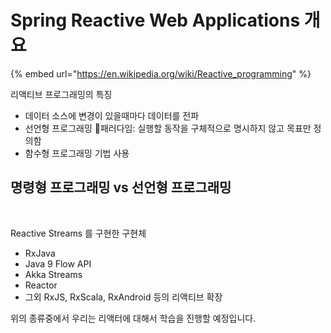 # Spring Reactive Web Applications 개요



{% embed url="https://en.wikipedia.org/wiki/Reactive_programming" %}

리액티브 프로그래밍의 특징

* 데이터 소스에 변경이 있을때마다 데이터를 전파
* 선언형 프로그래밍 패러다임: 실행할 동작을 구체적으로 명시하지 않고 목표만 정의함
* 함수형 프로그래밍 기법 사용



## 명령형 프로그래밍 vs 선언형 프로그래밍

<figure><img src="../.gitbook/assets/스크린샷 2024-03-03 오후 7.48.25.png" alt=""><figcaption></figcaption></figure>

Reactive Streams 를 구현한 구현체

* RxJava
* Java 9 Flow API
* Akka Streams
* Reactor
* 그외 RxJS, RxScala, RxAndroid 등의 리액티브 확장



위의 종류중에서 우리는 리액터에 대해서 학습을 진행할 예정입니다.

